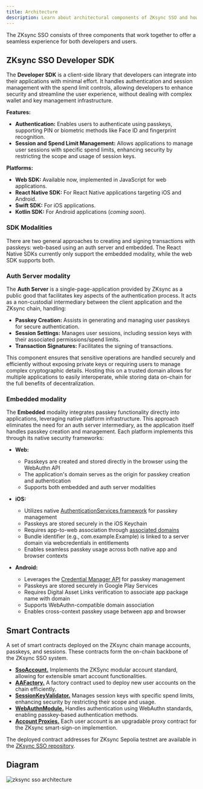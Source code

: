 ```yaml
---
title: Architecture
description: Learn about architectural components of ZKsync SSO and how they work together.
---
```


The ZKsync SSO consists of three components that work together to offer a seamless experience for both developers and users.

## ZKsync SSO Developer SDK

The **Developer SDK** is a client-side library that developers can integrate into their applications with minimal effort.
It handles authentication and session management with the spend limit controls,
allowing developers to enhance security and streamline the user experience, without dealing with complex wallet and key management infrastructure.

**Features:**

- **Authentication:** Enables users to authenticate using passkeys, supporting PIN or biometric methods like Face ID and fingerprint recognition.
- **Session and Spend Limit Management:** Allows applications to manage user sessions with specific spend limits,
enhancing security by restricting the scope and usage of session keys.

**Platforms:**

- **Web SDK:** Available now, implemented in JavaScript for web applications.
- **React Native SDK:** For React Native applications targeting iOS and Android.
- **Swift SDK:** For iOS applications.
- **Kotlin SDK:** For Android applications (*coming soon*).

### SDK Modalities

There are two general approaches to creating and signing transactions with passkeys: web-based using an auth server and embedded.
The React Native SDKs currently only support the embedded modality, while the web SDK supports both.

### Auth Server modality

The **Auth Server** is a single-page-application provided by ZKsync as a public good that facilitates key aspects of the authentication process.
It acts as a non-custodial intermediary between the client application and the ZKsync chain, handling:

- **Passkey Creation:** Assists in generating and managing user passkeys for secure authentication.
- **Session Settings:** Manages user sessions, including session keys with their associated permissions/spend limits.
- **Transaction Signatures:** Facilitates the signing of transactions.

This component ensures that sensitive operations are handled securely and
efficiently without exposing private keys or requiring users to manage complex cryptographic details.
Hosting this on a trusted domain allows for multiple applications to easily interoperate, while storing data on-chain for the full benefits of decentralization.

### Embedded modality

The **Embedded** modality integrates passkey functionality directly into applications, leveraging native platform infrastructure.
This approach eliminates the need for an auth server intermediary, as the application
itself handles passkey creation and management. Each platform implements this through its native security frameworks:

- **Web:**
  - Passkeys are created and stored directly in the browser using the WebAuthn API
  - The application's domain serves as the origin for passkey creation and authentication
  - Supports both embedded and auth server modalities

- **iOS:**
  - Utilizes native [AuthenticationServices framework](https://developer.apple.com/documentation/authenticationservices/supporting-passkeys)
  for passkey management
  - Passkeys are stored securely in the iOS Keychain
  - Requires app-to-web association through [associated domains](https://developer.apple.com/documentation/Xcode/supporting-associated-domains)
  - Bundle identifier (e.g., com.example.Example) is linked to a server domain via webcredentials in entitlements
  - Enables seamless passkey usage across both native app and browser contexts

- **Android:**
  - Leverages the [Credential Manager API](https://developer.android.com/identity/sign-in/credential-manager) for passkey management
  - Passkeys are stored securely in Google Play Services
  - Requires Digital Asset Links verification to associate app package name with domain
  - Supports WebAuthn-compatible domain association
  - Enables cross-context passkey usage between app and browser

## Smart Contracts

A set of smart contracts deployed on the ZKsync chain manage accounts, passkeys, and sessions.
These contracts form the on-chain backbone of the ZKsync SSO system.

- [**SsoAccount.**](https://github.com/matter-labs/zksync-sso-clave-contracts/blob/main/src/SsoAccount.sol)
Implements the ZKSync modular account standard, allowing for extensible smart account functionalities.
- [**AAFactory.**](https://github.com/matter-labs/zksync-sso-clave-contracts/blob/main/src/AAFactory.sol)
A factory contract used to deploy new user accounts on the chain efficiently.
- [**SessionKeyValidator.**](https://github.com/matter-labs/zksync-sso-clave-contracts/blob/main/src/validators/SessionKeyValidator.sol)
Manages session keys with specific spend limits, enhancing security by restricting their scope and usage.
- [**WebAuthnModule.**](https://github.com/matter-labs/zksync-sso-clave-contracts/blob/main/src/validators/WebAuthValidator.sol)
Handles authentication using WebAuthn standards, enabling passkey-based authentication methods.
- [**Account Proxies.**](https://github.com/matter-labs/zksync-sso-clave-contracts/blob/main/src/AccountProxy.sol)
Each user account is an upgradable proxy contract for the ZKsync smart-sign-on implemention.

The deployed contract addresses for ZKsync Sepolia testnet are available in the [ZKsync SSO repository](https://github.com/matter-labs/zksync-sso/blob/main/packages/auth-server/stores/era-sepolia.json).

## Diagram

![zksync sso architecture](/images/zksync-sso/zksync-sso-architecture.png)
